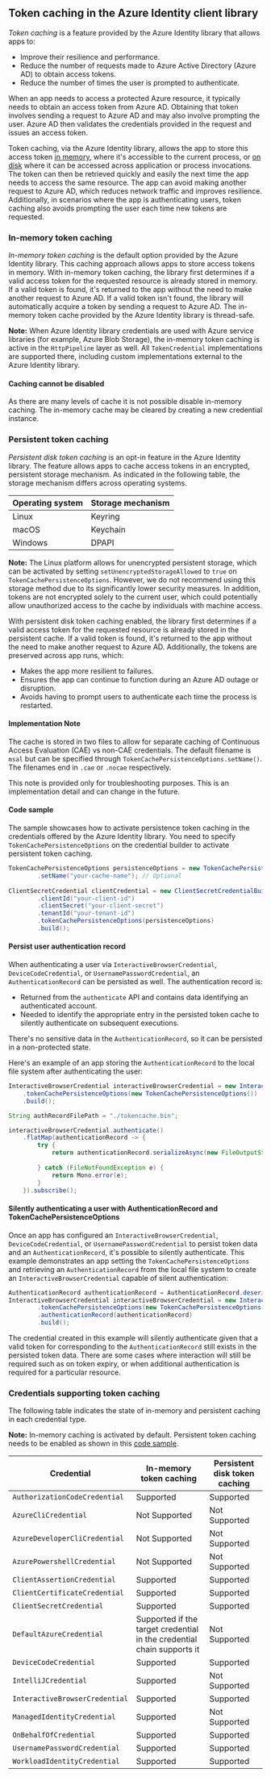 ## Token caching in the Azure Identity client library

*Token caching* is a feature provided by the Azure Identity library that allows apps to:

- Improve their resilience and performance.
- Reduce the number of requests made to Azure Active Directory (Azure AD) to obtain access tokens.
- Reduce the number of times the user is prompted to authenticate.

When an app needs to access a protected Azure resource, it typically needs to obtain an access token from Azure AD. Obtaining that token involves sending a request to Azure AD and may also involve prompting the user. Azure AD then validates the credentials provided in the request and issues an access token.

Token caching, via the Azure Identity library, allows the app to store this access token [in memory](#in-memory-token-caching), where it's accessible to the current process, or [on disk](#persistent-token-caching) where it can be accessed across application or process invocations. The token can then be retrieved quickly and easily the next time the app needs to access the same resource. The app can avoid making another request to Azure AD, which reduces network traffic and improves resilience. Additionally, in scenarios where the app is authenticating users, token caching also avoids prompting the user each time new tokens are requested.

### In-memory token caching

*In-memory token caching* is the default option provided by the Azure Identity library. This caching approach allows apps to store access tokens in memory. With in-memory token caching, the library first determines if a valid access token for the requested resource is already stored in memory. If a valid token is found, it's returned to the app without the need to make another request to Azure AD. If a valid token isn't found, the library will automatically acquire a token by sending a request to Azure AD. The in-memory token cache provided by the Azure Identity library is thread-safe.

**Note:** When Azure Identity library credentials are used with Azure service libraries (for example, Azure Blob Storage), the in-memory token caching is active in the `HttpPipeline` layer as well. All `TokenCredential` implementations are supported there, including custom implementations external to the Azure Identity library.

#### Caching cannot be disabled
As there are many levels of cache it is not possible disable in-memory caching. The in-memory cache may be cleared by creating a new credential instance.

### Persistent token caching

*Persistent disk token caching* is an opt-in feature in the Azure Identity library. The feature allows apps to cache access tokens in an encrypted, persistent storage mechanism. As indicated in the following table, the storage mechanism differs across operating systems.

| Operating system | Storage mechanism |
|------------------|-------------------|
| Linux            | Keyring           |
| macOS            | Keychain          |
| Windows          | DPAPI             |

**Note:** The Linux platform allows for unencrypted persistent storage, which can be activated by setting `setUnencryptedStorageAllowed` to `true` on `TokenCachePersistenceOptions`. However, we do not recommend using this storage method due to its significantly lower security measures. In addition, tokens are not encrypted solely to the current user, which could potentially allow unauthorized access to the cache by individuals with machine access.

With persistent disk token caching enabled, the library first determines if a valid access token for the requested resource is already stored in the persistent cache. If a valid token is found, it's returned to the app without the need to make another request to Azure AD. Additionally, the tokens are preserved across app runs, which:

- Makes the app more resilient to failures.
- Ensures the app can continue to function during an Azure AD outage or disruption.
- Avoids having to prompt users to authenticate each time the process is restarted.

#### Implementation Note

The cache is stored in two files to allow for separate caching of Continuous Access Evaluation (CAE) vs non-CAE credentials. The default filename is `msal` but can be specified through `TokenCachePersistenceOptions.setName()`. The filenames end in `.cae` or `.nocae` respectively.

This note is provided only for troubleshooting purposes. This is an implementation detail and can change in the future.

#### Code sample

The sample showcases how to activate persistence token caching in the credentials offered by the Azure Identity library. You need to specify `TokenCachePersistenceOptions` on the credential builder to activate persistent token caching.

```java 
TokenCachePersistenceOptions persistenceOptions = new TokenCachePersistenceOptions()
        .setName("your-cache-name"); // Optional
        
ClientSecretCredential clientCredential = new ClientSecretCredentialBuilder()
        .clientId("your-client-id")
        .clientSecret("your-client-secret")
        .tenantId("your-tenant-id")
        .tokenCachePersistenceOptions(persistenceOptions)
        .build();
```

#### Persist user authentication record
When authenticating a user via `InteractiveBrowserCredential`, `DeviceCodeCredential`, or `UsernamePasswordCredential`, an `AuthenticationRecord` can be persisted as well. The authentication record is:

- Returned from the `authenticate` API and contains data identifying an authenticated account.
- Needed to identify the appropriate entry in the persisted token cache to silently authenticate on subsequent executions.

There's no sensitive data in the `AuthenticationRecord`, so it can be persisted in a non-protected state.

Here's an example of an app storing the `AuthenticationRecord` to the local file system after authenticating the user:

```java
InteractiveBrowserCredential interactiveBrowserCredential = new InteractiveBrowserCredentialBuilder()
    .tokenCachePersistenceOptions(new TokenCachePersistenceOptions())
    .build();

String authRecordFilePath = "./tokencache.bin";

interactiveBrowserCredential.authenticate()
    .flatMap(authenticationRecord -> {
        try {
            return authenticationRecord.serializeAsync(new FileOutputStream(authRecordFilePath));
        
        } catch (FileNotFoundException e) {
            return Mono.error(e);
        }
    }).subscribe();
```

#### Silently authenticating a user with AuthenticationRecord and TokenCachePersistenceOptions

Once an app has configured an `InteractiveBrowserCredential`, `DeviceCodeCredential`, or `UsernamePasswordCredential` to persist token data and an `AuthenticationRecord`, it's possible to silently authenticate. This example demonstrates an app setting the `TokenCachePersistenceOptions` and retrieving an `AuthenticationRecord` from the local file system to create an `InteractiveBrowserCredential` capable of silent authentication:

```java
AuthenticationRecord authenticationRecord = AuthenticationRecord.deserialize(new FileInputStream(authRecordFilePath));
InteractiveBrowserCredential interactiveBrowserCredential = new InteractiveBrowserCredentialBuilder()
        .tokenCachePersistenceOptions(new TokenCachePersistenceOptions())
        .authenticationRecord(authenticationRecord)
        .build();
```

The credential created in this example will silently authenticate given that a valid token for corresponding to the `AuthenticationRecord` still exists in the persisted token data. There are some cases where interaction will still be required such as on token expiry, or when additional authentication is required for a particular resource.

### Credentials supporting token caching

The following table indicates the state of in-memory and persistent caching in each credential type.

**Note:** In-memory caching is activated by default. Persistent token caching needs to be enabled as shown in this [code sample](#code-sample).

| Credential                     | In-memory token caching                                                | Persistent disk token caching |
|--------------------------------|------------------------------------------------------------------------|-------------------------------|
| `AuthorizationCodeCredential`  | Supported                                                              | Supported                     |
| `AzureCliCredential`           | Not Supported                                                          | Not Supported                 |
| `AzureDeveloperCliCredential`  | Not Supported                                                          | Not Supported                 |
| `AzurePowershellCredential`    | Not Supported                                                          | Not Supported                 |
| `ClientAssertionCredential`    | Supported                                                              | Supported                     |
| `ClientCertificateCredential`  | Supported                                                              | Supported                     |
| `ClientSecretCredential`       | Supported                                                              | Supported                     |
| `DefaultAzureCredential`       | Supported if the target credential in the credential chain supports it | Not Supported                 |
| `DeviceCodeCredential`         | Supported                                                              | Supported                     |
| `IntelliJCredential`           | Supported                                                              | Not Supported                 |
| `InteractiveBrowserCredential` | Supported                                                              | Supported                     |
| `ManagedIdentityCredential`    | Supported                                                              | Not Supported                 |
| `OnBehalfOfCredential`         | Supported                                                              | Supported                     |
| `UsernamePasswordCredential`   | Supported                                                              | Supported                     |
| `WorkloadIdentityCredential`   | Supported                                                              | Supported                     |
